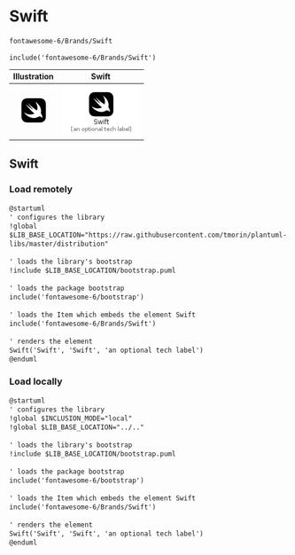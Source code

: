 # Swift


```text
fontawesome-6/Brands/Swift
```

```text
include('fontawesome-6/Brands/Swift')
```



| Illustration | Swift |
| :---: | :---: |
| ![illustration for Illustration](../../fontawesome-6/Brands/Swift.png) | ![illustration for Swift](../../fontawesome-6/Brands/Swift.Local.png) |




## Swift

### Load remotely
```plantuml
@startuml
' configures the library
!global $LIB_BASE_LOCATION="https://raw.githubusercontent.com/tmorin/plantuml-libs/master/distribution"

' loads the library's bootstrap
!include $LIB_BASE_LOCATION/bootstrap.puml

' loads the package bootstrap
include('fontawesome-6/bootstrap')

' loads the Item which embeds the element Swift
include('fontawesome-6/Brands/Swift')

' renders the element
Swift('Swift', 'Swift', 'an optional tech label')
@enduml
```

### Load locally
```plantuml
@startuml
' configures the library
!global $INCLUSION_MODE="local"
!global $LIB_BASE_LOCATION="../.."

' loads the library's bootstrap
!include $LIB_BASE_LOCATION/bootstrap.puml

' loads the package bootstrap
include('fontawesome-6/bootstrap')

' loads the Item which embeds the element Swift
include('fontawesome-6/Brands/Swift')

' renders the element
Swift('Swift', 'Swift', 'an optional tech label')
@enduml
```

